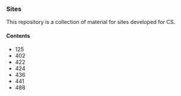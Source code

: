 ### Sites

This repository is a collection of material for sites developed for CS.

#### Contents
* 125
* 402
* 422
* 424
* 436
* 441
* 488
